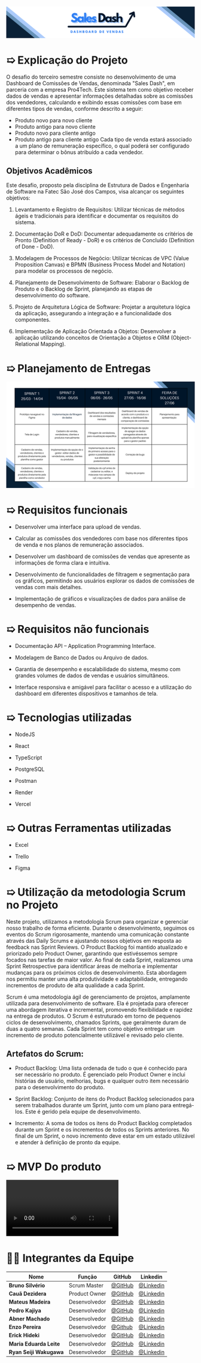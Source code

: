 ![banner](docs/banner-sales-dash.png)

# ➯ Explicação do Projeto  

O desafio do terceiro semestre consiste no desenvolvimento de uma Dashboard de Comissões de Vendas, denominada "Sales Dash", em parceria com a empresa Pro4Tech. Este sistema tem como objetivo receber dados de vendas e apresentar informações detalhadas sobre as comissões dos vendedores, calculando e exibindo essas comissões com base em diferentes tipos de vendas, conforme descrito a seguir:

- Produto novo para novo cliente
- Produto antigo para novo cliente
- Produto novo para cliente antigo
- Produto antigo para cliente antigo
Cada tipo de venda estará associado a um plano de remuneração específico, o qual poderá ser configurado para determinar o bônus atribuído a cada vendedor.

## Objetivos Acadêmicos

Este desafio, proposto pela disciplina de Estrutura de Dados e Engenharia de Software na Fatec São José dos Campos, visa alcançar os seguintes objetivos:

1. Levantamento e Registro de Requisitos: Utilizar técnicas de métodos ágeis e tradicionais para identificar e documentar os requisitos do sistema.

2. Documentação DoR e DoD: Documentar adequadamente os critérios de Pronto (Definition of Ready - DoR) e os critérios de Concluído (Definition of Done - DoD).

3. Modelagem de Processos de Negócio: Utilizar técnicas de VPC (Value Proposition Canvas) e BPMN (Business Process Model and Notation) para modelar os processos de negócio.

4. Planejamento de Desenvolvimento de Software: Elaborar o Backlog de Produto e o Backlog de Sprint, planejando as etapas de desenvolvimento do software.

5. Projeto de Arquitetura Lógica de Software: Projetar a arquitetura lógica da aplicação, assegurando a integração e a funcionalidade dos componentes.

6. Implementação de Aplicação Orientada a Objetos: Desenvolver a aplicação utilizando conceitos de Orientação a Objetos e ORM (Object-Relational Mapping).

# ➯ Planejamento de Entregas
![planejamento-de-entregas](docs/cronograma-api-3-semestre.png)

# ➯ Requisitos funcionais

- Desenvolver uma interface para upload de vendas. 

- Calcular as comissões dos vendedores com base nos diferentes tipos de venda e nos planos de remuneração associados. 

- Desenvolver um dashboard de comissões de vendas que apresente as informações de forma clara e intuitiva. 

- Desenvolvimento de funcionalidades de filtragem e segmentação para os gráficos, permitindo aos usuários explorar os dados de comissões de vendas com mais detalhes. 

- Implementação de gráficos e visualizações de dados para análise de desempenho de vendas. 

# ➯ Requisitos não funcionais

- Documentação API – Application Programming Interface. 

- Modelagem de Banco de Dados ou Arquivo de dados. 

- Garantia de desempenho e escalabilidade do sistema, mesmo com grandes volumes de dados de vendas e usuários simultâneos. 

- Interface responsiva e amigável para facilitar o acesso e a utilização do dashboard em diferentes dispositivos e tamanhos de tela.

# ➯ Tecnologias utilizadas

- NodeJS 

- React

- TypeScript 

- PostgreSQL

- Postman

- Render

- Vercel

  
# ➯ Outras Ferramentas utilizadas

  - Excel
    
  - Trello
    
  - Figma

# ➯ Utilização da metodologia Scrum no Projeto

 Neste projeto, utilizamos a metodologia Scrum para organizar e gerenciar nosso trabalho de forma eficiente. Durante o desenvolvimento, seguimos os eventos do Scrum rigorosamente, mantendo uma comunicação constante através das Daily Scrums e ajustando nossos objetivos em resposta ao feedback nas Sprint Reviews. O Product Backlog foi mantido atualizado e priorizado pelo Product Owner, garantindo que estivéssemos sempre focados nas tarefas de maior valor. Ao final de cada Sprint, realizamos uma Sprint Retrospective para identificar áreas de melhoria e implementar mudanças para os próximos ciclos de desenvolvimento. Esta abordagem nos permitiu manter uma alta produtividade e adaptabilidade, entregando incrementos de produto de alta qualidade a cada Sprint.

Scrum é uma metodologia ágil de gerenciamento de projetos, amplamente utilizada para desenvolvimento de software. Ela é projetada para oferecer uma abordagem iterativa e incremental, promovendo flexibilidade e rapidez na entrega de produtos. O Scrum é estruturado em torno de pequenos ciclos de desenvolvimento, chamados Sprints, que geralmente duram de duas a quatro semanas. Cada Sprint tem como objetivo entregar um incremento de produto potencialmente utilizável e revisado pelo cliente.

## Artefatos do Scrum:
- Product Backlog: Uma lista ordenada de tudo o que é conhecido para ser necessário no produto. É gerenciado pelo Product Owner e inclui histórias de usuário, melhorias, bugs e qualquer outro item necessário para o desenvolvimento do produto.

- Sprint Backlog: Conjunto de itens do Product Backlog selecionados para serem trabalhados durante um Sprint, junto com um plano para entregá-los. Este é gerido pela equipe de desenvolvimento.

- Incremento: A soma de todos os itens do Product Backlog completados durante um Sprint e os incrementos de todos os Sprints anteriores. No final de um Sprint, o novo incremento deve estar em um estado utilizável e atender à definição de pronto da equipe.


# ➯ MVP Do produto
![mvp-4-sprint](docs/sales-dash-mvp.mp4)

# 👨‍💻 Integrantes da Equipe

<div align="center">
  
|Nome|Função|GitHub|Linkedin|
| -------- |-------- |-------- |-------- |
|**Bruno Silvério**|Scrum Master|[@GitHub](https://github.com/BrunoVieira30)|[@Linkedin](https://www.linkedin.com/in/bruno-vieira-b999a2224/)
|**Cauã Dezidera**|Product Owner|[@GitHub](https://github.com/CauaDezidera)|[@Linkedin](https://www.linkedin.com/in/cauã-dezidera-375736275/) 
|**Mateus Madeira**|Desenvolvedor|[@GitHub](https://github.com/mafemad)|[@Linkedin](https://www.linkedin.com/in/mateus-ferreira-madeira)
|**Pedro Kajiya**|Desenvolvedor|[@GitHub](https://github.com/kajiyap)|[@Linkedin](https://www.linkedin.com/in/pedro-santos-kajiya-65763b260/)
|**Abner Machado**|Desenvolvedor|[@GitHub](https://github.com/abnerdouglas)|[@Linkedin](https://www.linkedin.com/in/abner-douglas-a70a9b199/)
|**Enzo Pereira**|Desenvolvedor|[@Github](https://github.com/Enzopereira01) | [@Linkedin](https://www.linkedin.com/in/enzo-pereira-13331b272/)
|**Erick Hideki**|Desenvolvedor|[@GitHub](https://github.com/erickhoawata)|[@Linkedin](http://linkedin.com/in/érick-awata)
|**Maria Eduarda Leite**|Desenvolvedor|[@GitHub](https://github.com/Dudaleite08)|[@Linkedin]()
|**Ryan Seiji Wakugawa**|Desenvolvedor|[@GitHub](https://github.com/ryan-wakugawa)|[@Linkedin](https://www.linkedin.com/in/ryan-wakugawa-526bbb27a)
<br>  
  
</div>